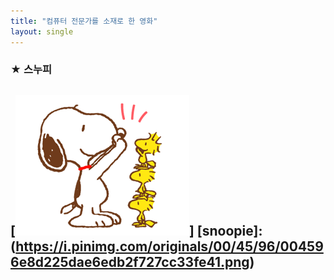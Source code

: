 ```yaml
--- 
title: "컴퓨터 전문가를 소재로 한 영화" 
layout: single
--- 
```

### ★ 스누피
[![snoopie](/assets/images/sticker.png)]
[snoopie]:(https://i.pinimg.com/originals/00/45/96/004596e8d225dae6edb2f727cc33fe41.png)
---

